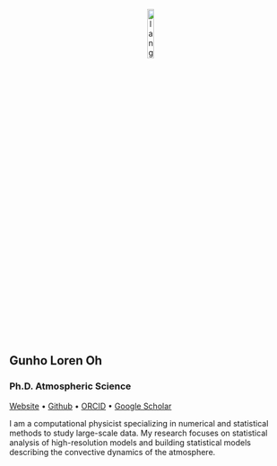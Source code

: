 <p align="center"><img width=15%" src="https://github.com/alansmathew/alansmathew/raw/master/lang.gif" alt="lang image here" /></p>

## Gunho Loren Oh

### Ph.D. Atmospheric Science

[Website](https://lorenghoh.github.io/) • [Github](https://github.com/lorenghoh) • [ORCID](https://orcid.org/0009-0002-2916-0350) • [Google Scholar](https://scholar.google.com/citations?user=IL-6ROIAAAAJ&hl=en) 

I am a computational physicist specializing in numerical and statistical methods to study large-scale data. My research focuses on statistical analysis of high-resolution models and building statistical models describing the convective dynamics of the atmosphere.
